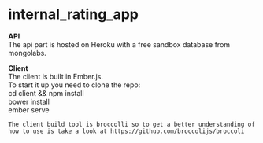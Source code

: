 internal_rating_app
===================
**API**   
   The api part is hosted on Heroku with a free sandbox database from mongolabs.  
     
**Client**  
    The client is built in Ember.js.  
    To start it up you need to clone the repo:  
    cd client && npm install  
    bower install  
    ember serve
    
    The client build tool is broccolli so to get a better understanding of how to use is take a look at https://github.com/broccolijs/broccoli  
      
   
  


